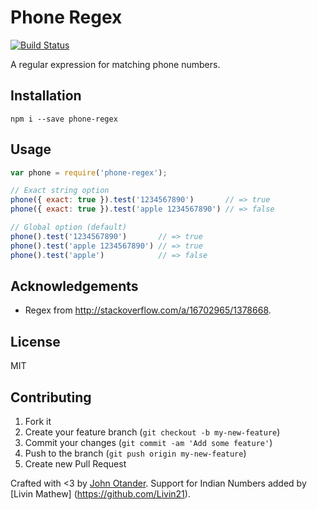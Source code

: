 # Phone Regex

[![Build Status](https://travis-ci.org/regexps/phone-regex.svg?branch=master)](https://travis-ci.org/regexps/phone-regex)

A regular expression for matching phone numbers.

## Installation

```
npm i --save phone-regex
```

## Usage

```javascript
var phone = require('phone-regex');

// Exact string option
phone({ exact: true }).test('1234567890')       // => true
phone({ exact: true }).test('apple 1234567890') // => false

// Global option (default)
phone().test('1234567890')       // => true
phone().test('apple 1234567890') // => true
phone().test('apple')            // => false
```

## Acknowledgements

* Regex from <http://stackoverflow.com/a/16702965/1378668>.

## License

MIT

## Contributing

1. Fork it
2. Create your feature branch (`git checkout -b my-new-feature`)
3. Commit your changes (`git commit -am 'Add some feature'`)
4. Push to the branch (`git push origin my-new-feature`)
5. Create new Pull Request

Crafted with <3 by [John Otander](http://johnotander.com).
Support for Indian Numbers added by [Livin Mathew] (https://github.com/Livin21).